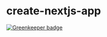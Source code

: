 # create-nextjs-app

[![Greenkeeper badge](https://badges.greenkeeper.io/mcansh/create-nextjs-app.svg)](https://greenkeeper.io/)
